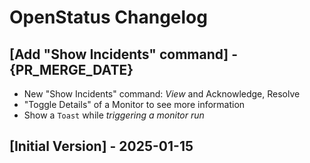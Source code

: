 # OpenStatus Changelog

## [Add "Show Incidents" command] - {PR_MERGE_DATE}

- New "Show Incidents" command: _View_ and Acknowledge, Resolve
- "Toggle Details" of a Monitor to see more information
- Show a `Toast` while _triggering a monitor run_

## [Initial Version] - 2025-01-15